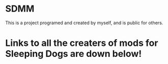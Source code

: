 # SDMM
This is a project programed and created by myself, and is public for others.
# Links to all the creaters of mods for Sleeping Dogs are down below!

